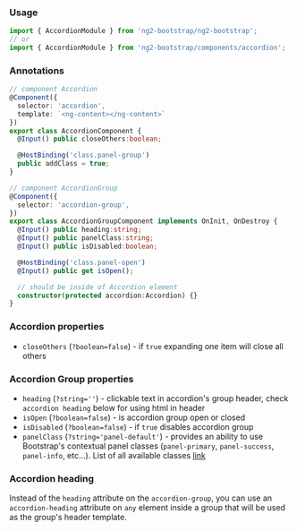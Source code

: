 ### Usage
```typescript
import { AccordionModule } from 'ng2-bootstrap/ng2-bootstrap';
// or
import { AccordionModule } from 'ng2-bootstrap/components/accordion';
```

### Annotations
```typescript
// component Accordion
@Component({
  selector: 'accordion',
  template: `<ng-content></ng-content>`
})
export class AccordionComponent {
  @Input() public closeOthers:boolean;

  @HostBinding('class.panel-group')
  public addClass = true;
}

// component AccordionGroup
@Component({
  selector: 'accordion-group',
})
export class AccordionGroupComponent implements OnInit, OnDestroy {
  @Input() public heading:string;
  @Input() public panelClass:string;
  @Input() public isDisabled:boolean;

  @HostBinding('class.panel-open')
  @Input() public get isOpen();

  // should be inside of Accordion element
  constructor(protected accordion:Accordion) {}
}
```

### Accordion properties
  - `closeOthers` (`?boolean=false`) - if `true` expanding one item will close all others

### Accordion Group properties
  - `heading` (`?string=''`) - clickable text in accordion's group header, check `accordion heading` below for using html in header
  - `isOpen` (`?boolean=false`) - is accordion group open or closed
  - `isDisabled` (`?boolean=false`) - if `true` disables accordion group
  - `panelClass` (`?string='panel-default'`) - provides an ability to use Bootstrap's contextual panel classes (`panel-primary`, `panel-success`, `panel-info`, etc...). List of all available classes [link](http://getbootstrap.com/components/#panels-alternatives)

### Accordion heading

Instead of the `heading` attribute on the `accordion-group`, you can use an `accordion-heading` attribute on `any` element inside a group that will be used as the group's header template.
